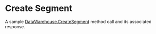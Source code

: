 # Create Segment

A sample [DataWarehouse.CreateSegment](../methods/r_createSegment.md#) method call and its associated response.

